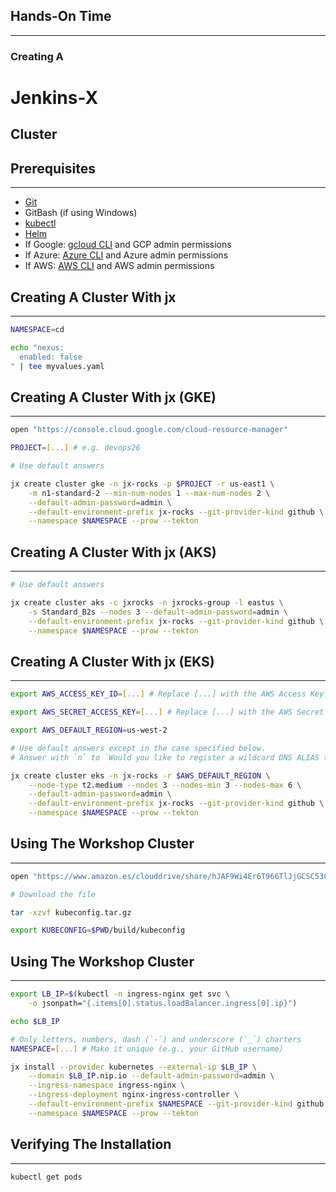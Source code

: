 ## Hands-On Time

---

### Creating A
# Jenkins-X
## Cluster


## Prerequisites

---

* [Git](https://git-scm.com/)
* GitBash (if using Windows)
* [kubectl](https://kubernetes.io/docs/tasks/tools/install-kubectl/)
* [Helm](https://helm.sh/)
* If Google: [gcloud CLI](https://cloud.google.com/sdk/docs/quickstarts) and GCP admin permissions
* If Azure: [Azure CLI](https://docs.microsoft.com/en-us/cli/azure/install-azure-cli) and Azure admin permissions
* If AWS: [AWS CLI](https://aws.amazon.com/cli/) and AWS admin permissions


## Creating A Cluster With jx

---

```bash
NAMESPACE=cd

echo "nexus:
  enabled: false
" | tee myvalues.yaml
```


## Creating A Cluster With jx (GKE)

---

```bash
open "https://console.cloud.google.com/cloud-resource-manager"

PROJECT=[...] # e.g. devops26

# Use default answers

jx create cluster gke -n jx-rocks -p $PROJECT -r us-east1 \
    -m n1-standard-2 --min-num-nodes 1 --max-num-nodes 2 \
    --default-admin-password=admin \
    --default-environment-prefix jx-rocks --git-provider-kind github \
    --namespace $NAMESPACE --prow --tekton
```


## Creating A Cluster With jx (AKS)

---

```bash
# Use default answers

jx create cluster aks -c jxrocks -n jxrocks-group -l eastus \
    -s Standard_B2s --nodes 3 --default-admin-password=admin \
    --default-environment-prefix jx-rocks --git-provider-kind github \
    --namespace $NAMESPACE --prow --tekton
```


## Creating A Cluster With jx (EKS)

---

```bash
export AWS_ACCESS_KEY_ID=[...] # Replace [...] with the AWS Access Key ID

export AWS_SECRET_ACCESS_KEY=[...] # Replace [...] with the AWS Secret Access Key

export AWS_DEFAULT_REGION=us-west-2

# Use default answers except in the case specified below.
# Answer with `n` to `Would you like to register a wildcard DNS ALIAS to point at this ELB address?`

jx create cluster eks -n jx-rocks -r $AWS_DEFAULT_REGION \
    --node-type t2.medium --nodes 3 --nodes-min 3 --nodes-max 6 \
    --default-admin-password=admin \
    --default-environment-prefix jx-rocks --git-provider-kind github \
    --namespace $NAMESPACE --prow --tekton
```


<!--
PROJECT=[...] # e.g. devops26

gcloud container clusters create jx-rocks --region us-east1 \
    --machine-type n1-standard-8 --enable-autoscaling \
    --num-nodes 1 --max-nodes 10 --min-nodes 1 --project $PROJECT

kubectl create clusterrolebinding cluster-admin-binding \
    --clusterrole cluster-admin --user $(gcloud config get-value account)

kubectl apply \
    -f https://raw.githubusercontent.com/kubernetes/ingress-nginx/1cd17cd12c98563407ad03812aebac46ca4442f2/deploy/mandatory.yaml

kubectl apply \
    -f https://raw.githubusercontent.com/kubernetes/ingress-nginx/1cd17cd12c98563407ad03812aebac46ca4442f2/deploy/provider/cloud-generic.yaml

curl -o get-kubeconfig.sh \
    https://raw.githubusercontent.com/gravitational/teleport/master/examples/gke-auth/get-kubeconfig.sh

chmod +x get-kubeconfig.sh

rm -rf build

./get-kubeconfig.sh

tar -czf kubeconfig.tar.gz build
-->
## Using The Workshop Cluster

---

<!-- TODO: Change me -->
```bash
open "https://www.amazon.es/clouddrive/share/hJAF9Wi4Er6T966TlJjGCSC53CsWoTAomUK2eUCRs8I"

# Download the file

tar -xzvf kubeconfig.tar.gz

export KUBECONFIG=$PWD/build/kubeconfig
```


## Using The Workshop Cluster

---

```bash
export LB_IP=$(kubectl -n ingress-nginx get svc \
    -o jsonpath="{.items[0].status.loadBalancer.ingress[0].ip}")

echo $LB_IP

# Only letters, numbers, dash (`-`) and underscore (`_`) charters
NAMESPACE=[...] # Make it unique (e.g., your GitHub username)

jx install --provider kubernetes --external-ip $LB_IP \
    --domain $LB_IP.nip.io --default-admin-password=admin \
    --ingress-namespace ingress-nginx \
    --ingress-deployment nginx-ingress-controller \
    --default-environment-prefix $NAMESPACE --git-provider-kind github \
    --namespace $NAMESPACE --prow --tekton
```


## Verifying The Installation

---

```bash
kubectl get pods
```